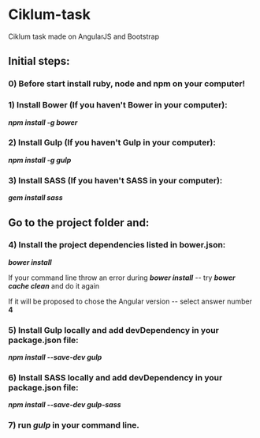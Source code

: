 # Ciklum-task
Ciklum task made on AngularJS and Bootstrap


## Initial steps:


### 0) Before start install ruby, node and npm on your computer!


###  1) Install Bower (If you haven't Bower in your computer):

*__npm install -g bower__*


###  2) Install Gulp (If you haven't Gulp in your computer):

*__npm install -g gulp__*


### 3) Install SASS (If you haven't SASS in your computer):

*__gem install sass__*



## Go to the project folder and:

### 4) Install the project dependencies listed in bower.json:

*__bower install__*

If your command line throw an error during *__bower install__* -- try *__bower cache clean__* and do it again

If it will be proposed to chose the Angular version -- select answer number __4__

### 5) Install Gulp locally and add devDependency in your package.json file:

*__npm install --save-dev gulp__*

### 6) Install SASS locally and add devDependency in your package.json file:

*__npm install --save-dev gulp-sass__*


### 7) run *__gulp__* in your command line.
